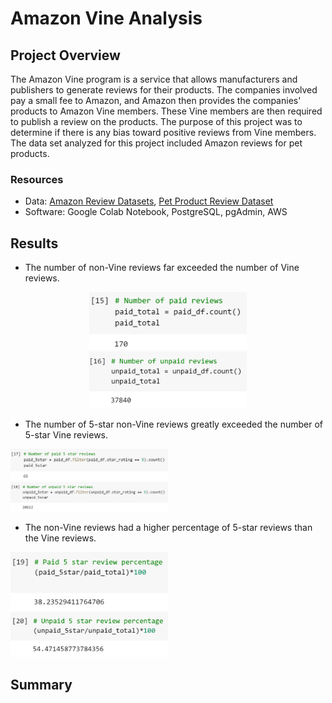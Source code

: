 # Amazon Vine Analysis
## Project Overview
The Amazon Vine program is a service that allows manufacturers and publishers to generate reviews for their products. The companies involved pay a small fee to Amazon, and Amazon then provides the companies' products to Amazon Vine members. These Vine members are then required to publish a review on the products. The purpose of this project was to determine if there is any bias toward positive reviews from Vine members. The data set analyzed for this project included Amazon reviews for pet products. 

### Resources 
- Data: [Amazon Review Datasets](https://s3.amazonaws.com/amazon-reviews-pds/tsv/index.txt), [Pet Product Review Dataset](https://s3.amazonaws.com/amazon-reviews-pds/tsv/amazon_reviews_us_Pet_Products_v1_00.tsv.gz)     
- Software: Google Colab Notebook, PostgreSQL, pgAdmin, AWS

## Results
- The number of non-Vine reviews far exceeded the number of Vine reviews.  
<p align="center" width="100%">
    <img src="Resources/paid_total.png" width="50%" height="50%">    
    <img src="Resources/unpaid_total.png" width="50%" height="50%">  
</p>

- The number of 5-star non-Vine reviews greatly exceeded the number of 5-star Vine reviews.
<img src="Resources/paid_5star.png" width="50%" height="50%">   
<img src="Resources/unpaid_5star.png" width="50%" height="50%">  

- The non-Vine reviews had a higher percentage of 5-star reviews than the Vine reviews. 
<img src="Resources/paid_percentage.png" width="50%" height="50%">    
<img src="Resources/unpaid_percentage.png" width="50%" height="50%">   

## Summary
